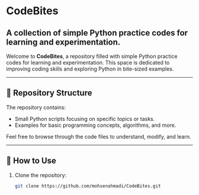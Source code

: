 # CodeBites
A collection of simple Python practice codes for learning and experimentation.
---

Welcome to **CodeBites**, a repository filled with simple Python practice codes for learning and experimentation. This space is dedicated to improving coding skills and exploring Python in bite-sized examples.

---

## 📂 Repository Structure

The repository contains:
- Small Python scripts focusing on specific topics or tasks.
- Examples for basic programming concepts, algorithms, and more.

Feel free to browse through the code files to understand, modify, and learn.

---

## 🚀 How to Use

1. Clone the repository:
   ```bash
   git clone https://github.com/mohsenahmadi/CodeBites.git

